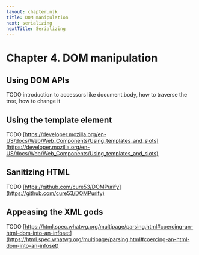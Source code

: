 ```yaml
---
layout: chapter.njk
title: DOM manipulation
next: serializing
nextTitle: Serializing
---
```

# Chapter 4. DOM manipulation

## Using DOM APIs

TODO introduction to accessors like document.body, how to traverse the tree, how to change it

## Using the template element

TODO [https://developer.mozilla.org/en-US/docs/Web/Web_Components/Using_templates_and_slots](https://developer.mozilla.org/en-US/docs/Web/Web_Components/Using_templates_and_slots)

## Sanitizing HTML

TODO [https://github.com/cure53/DOMPurify](https://github.com/cure53/DOMPurify)

## Appeasing the XML gods

TODO [https://html.spec.whatwg.org/multipage/parsing.html#coercing-an-html-dom-into-an-infoset](https://html.spec.whatwg.org/multipage/parsing.html#coercing-an-html-dom-into-an-infoset)
